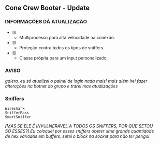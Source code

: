 ## Cone Crew Booter - Update

### INFORMAÇÕES DÁ ATUALIZAÇÃO

- [x] - Multiprocesso para alta velocidade na conexão.
- [x] - Proteção contra todos os tipos de sniffers.
- [x] - Classe própria para um input personalizado.

### AVISO
_galera, eu só atualizei o painel de login nada mais!_
_mais além irei fazer alterações na botnet do grupo e trarei mas atualizações_

### Sniffers
```
Wireshark
SnifferPass
SmartSniffer
```
_[MAS SE ELE É INVULNERAVEL A TODOS OS SNIFFERS, POR QUE SETOU SÓ ESSES?] Eu coloquei por esses sniffers obeter uma grande quantidade de hex váriadas em buffers, setei o block na socket para não ter perigo!_
